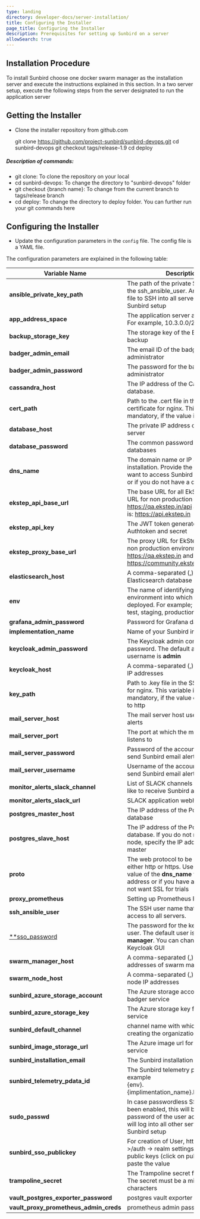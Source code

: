 ```yaml
---
type: landing
directory: developer-docs/server-installation/
title: Configuring the Installer
page_title: Configuring the Installer
description: Prerequisites for setting up Sunbird on a server
allowSearch: true
---
```


## Installation Procedure

To install Sunbird choose one docker swarm manager as the installation server and execute the instructions explained in this section. In a two server setup, execute the following steps from the server designated to run the application server

## Getting the Installer

* Clone the installer repository from github.com


    git clone https://github.com/project-sunbird/sunbird-devops.git
    cd sunbird-devops
    git checkout tags/release-1.9
    cd deploy

##### Description of commands:
* git clone: To clone the repository on your local
* cd sunbird-devops: To change the directory to "sunbird-devops" folder
* git checkout {branch name}: To change from the current branch to tags/release branch
* cd deploy: To change the directory to deploy folder. You can further run your git commands here

## Configuring the Installer

* Update the configuration parameters in the `config` file. The config file is a YAML file.

The configuration parameters are explained in the following table: 

   | Variable Name | Description   | Mandatory|
   |-------------- |---------------|----------|
   |**ansible_private_key_path** | The path of the private SSH key file for the ssh_ansible_user. Ansible uses this file to SSH into all servers in this Sunbird setup        |YES|
   |**app_address_space**         | The application server address space. For example, 10.3.0.0/24   | YES |
   |**backup_storage_key**| The storage key of the Elasticsearch backup |YES|
   |**badger_admin_email**| The email ID of the badger administrator |YES| 
   |**badger_admin_password**| The password for the badger administrator |YES| 
   |**cassandra_host**|The IP address of the Cassandra database.| NO |
   |**cert_path**| Path to the .cert file in the SSL certificate for nginx. This variable is not mandatory, if the value is set to http| NO |
   |**database_host**|The private IP address of the database server | NO |
   |**database_password**       |  The common password for all the databases | NO |
   |**dns_name**    | The domain name or IP address of your installation. Provide the IP address, if want to access Sunbird over a network or if you do not have a domain name.     |YES|
   |**ekstep_api_base_url**| The base URL for all EkStep APIs. The URL for non production environment is: https://qa.ekstep.in/api and production is: https://api.ekstep.in |YES|
   |**ekstep_api_key**|The JWT token generated using Authtoken and secret |YES|
   |**ekstep_proxy_base_url**|The proxy URL for EkStep. The URL for non production environment is: https://qa.ekstep.in  and production: https://community.ekstep.in |YES|
   |**elasticsearch_host**       |A comma-separated (,) list of Elasticsearch database IP addresses. |No|
   |**env**    | The name of identifying the environment into which Sunbird is deployed. For example; development, test, staging, production, etc. |YES|
   |**grafana_admin_password**| Password for Grafana dashboard |NO|   
   |**implementation_name** | Name of your Sunbird implementation|YES|   
   |**keycloak_admin_password** |The Keycloak admin console password. The default admin username is **admin**  |YES|
   |**keycloak_host** | A comma-separated (,) list of Keycloak IP addresses    |NO|
   |**key_path** | Path to .key file  in the SSL certificate for nginx. This variable is not mandatory, if the value of **proto** is set to http |NO|
   |**mail_server_host**| The mail server host used to send alerts |NO|   
   |**mail_server_port**| The port at which the mail server listens to |NO |  
   |**mail_server_password**| Password of the account permitted to send Sunbird email alerts |NO| 
   |**mail_server_username**| Username of the account permitted to send Sunbird email alerts |NO| 
   |**monitor_alerts_slack_channel**| List of SLACK channels which would like to receive Sunbird alert emails |NO| 
   |**monitor_alerts_slack_url**| SLACK application webhook URL  |NO| 
   |**postgres_master_host**| The IP address of the Postgres master database   |NO|
   |**postgres_slave_host**| The IP address of the Postgres slave database. If you do not need a slave node, specify the IP address of the master |NO| 
   |**proto**| The web protocol to be used. This is either http or https. Use http if the value of the **dns_name** variable is an IP address or if you have a domain but do not want SSL for trials | YES|
   |**proxy_prometheus**| Setting up Prometheus Proxy |NO| 
   |**ssh_ansible_user**  | The SSH user name that has sudo access to all servers.      |YESYES|
   |<a href="developer-docs/configuring_sunbird/sso_publickey" target="_blank">**sso_password</a> |The password for the keycloak SSO user. The default user is **user-manager**. You can change it from the Keycloak GUI|yes|
   |**swarm_manager_host** |A comma-separated (,) list of the IP addresses of swarm managers |no|
   |**swarm_node_host** | A comma-separated (,) list of swarm node IP addresses |no| 
   |**sunbird_azure_storage_account**  | The Azure storage account for the badger service     |YES|
   |**sunbird_azure_storage_key**  | The Azure storage key for the badger service    |YES|
   |**sunbird_default_channel**| channel name with which you are creating the organization |YES| 
   |**sunbird_image_storage_url**| The Azure image url for the badger service |YES|
   |**sunbird_installation_email**| The Sunbird installation email ID |no|
   |**sunbird_telemetry_pdata_id**| The Sunbird telemetry pdata ID, for example <br> {env}.{implimentation_name}.learning.service |no| 
   | **sudo_passwd**       |In case passwordless SSH has not been enabled, this will be the plaintext password of the user account which will log into all other servers in the Sunbird setup|NO|  
   |**sunbird_sso_publickey**| For creation of User, http://< dns_name >/auth -> realm settings -> keys -> public keys (click on public keys) and paste the value |YES|  
   |**trampoline_secret**|The Trampoline secret for Keycloak. The secret must be a minimum of 8 characters   |no|
   |**vault_postgres_exporter_password**| postgres vault exporter password |no|  
   |**vault_proxy_prometheus_admin_creds**| prometheus admin password |no|    




